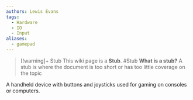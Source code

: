```yaml
---
authors: Lewis Evans
tags:
  - Hardware
  - IO
  - Input
aliases:
  - gamepad
---
```

> [!warning]+ Stub
> This wiki page is a **Stub**.
> #Stub 
> **What is a stub?**
> A stub is where the document is too short or has too little coverage on the topic

A handheld device with buttons and joysticks used for gaming on consoles or computers.